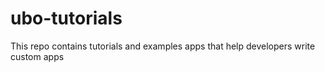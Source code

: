 # ubo-tutorials
This repo contains tutorials and examples apps that help developers write custom apps
